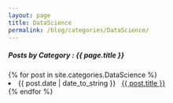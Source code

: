 ```yaml
---
layout: page
title: DataScience
permalink: /blog/categories/DataScience/
---
```


<h5> Posts by Category : {{ page.title }} </h5>

<div class="card">
{% for post in site.categories.DataScience %}
 <li class="category-posts"><span>{{ post.date | date_to_string }}</span> &nbsp; <a href="{{ post.url }}">{{ post.title }}</a></li>
{% endfor %}
</div>
